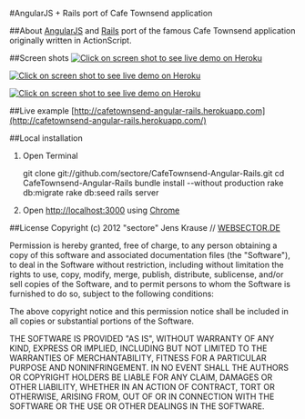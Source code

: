 #AngularJS + Rails port of Cafe Townsend application

##About
[AngularJS](http://http://angularjs.org/) and [Rails](http://rubyonrails.org/) port of the famous Cafe Townsend application originally written in ActionScript.

##Screen shots
[![Click on screen shot to see live demo on Heroku](https://github.com/sectore/CafeTownsend-Angular-Rails/raw/master/wiki/cafetownsend-angular-rails-login.png "Login")](http://cafetownsend-angular-rails.herokuapp.com/)

[![Click on screen shot to see live demo on Heroku](https://github.com/sectore/CafeTownsend-Angular-Rails/raw/master/wiki/cafetownsend-angular-rails-overview.png "Overview")](http://cafetownsend-angular-rails.herokuapp.com/)

[![Click on screen shot to see live demo on Heroku](https://github.com/sectore/CafeTownsend-Angular-Rails/raw/master/wiki/cafetownsend-angular-rails-edit.png "Edit")](http://cafetownsend-angular-rails.herokuapp.com/)


##Live example
[http://cafetownsend-angular-rails.herokuapp.com](http://cafetownsend-angular-rails.herokuapp.com/)

##Local installation
1) Open Terminal

	git clone git://github.com/sectore/CafeTownsend-Angular-Rails.git
	cd CafeTownsend-Angular-Rails
	bundle install --without production
	rake db:migrate
	rake db:seed
	rails server

2) Open [http://localhost:3000](http://localhost:3000/) using [Chrome](https://www.google.com/chrome)

##License
Copyright (c) 2012 "sectore" Jens Krause // [WEBSECTOR.DE](http://www.websector.de)

Permission is hereby granted, free of charge, to any person obtaining a copy of this software and associated documentation files (the "Software"), to deal in the Software without restriction, including without limitation the rights to use, copy, modify, merge, publish, distribute, sublicense, and/or sell copies of the Software, and to permit persons to whom the Software is furnished to do so, subject to the following conditions:

The above copyright notice and this permission notice shall be included in all copies or substantial portions of the Software.

THE SOFTWARE IS PROVIDED "AS IS", WITHOUT WARRANTY OF ANY KIND, EXPRESS OR IMPLIED, INCLUDING BUT NOT LIMITED TO THE WARRANTIES OF MERCHANTABILITY, FITNESS FOR A PARTICULAR PURPOSE AND NONINFRINGEMENT. IN NO EVENT SHALL THE AUTHORS OR COPYRIGHT HOLDERS BE LIABLE FOR ANY CLAIM, DAMAGES OR OTHER LIABILITY, WHETHER IN AN ACTION OF CONTRACT, TORT OR OTHERWISE, ARISING FROM, OUT OF OR IN CONNECTION WITH THE SOFTWARE OR THE USE OR OTHER DEALINGS IN THE SOFTWARE.

